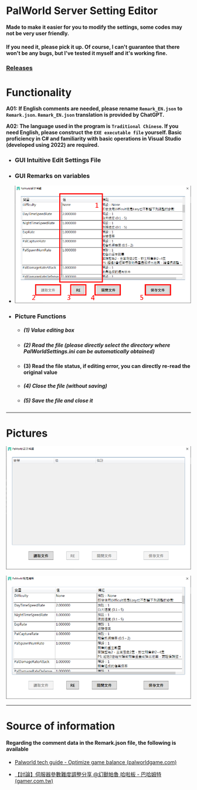 # PalWorld Server Setting Editor

**Made to make it easier for you to modify the settings, some codes may not be very user friendly.**

#### **If you need it, please pick it up. Of course, I can't guarantee that there won't be any bugs, but I've tested it myself and it's working fine.**

### [Releases](https://github.com/murayuki/PalWorld-SettingTools/releases)

# Functionality

**A01: If English comments are needed, please rename `Remark_EN.json` to `Remark.json`.
​	`Remark_EN.json` translation is provided by ChatGPT.**



**A02: The language used in the program is `Traditional Chinese`.
    If you need English, please construct the `EXE executable file` yourself. Basic proficiency   	in C# and familiarity   with basic operations in Visual Studio (developed using 2022) are    	required.**



* ### GUI Intuitive Edit Settings File

* ### **GUI Remarks on variables**

* ![img03](./Images/img03.png)

* ### Picture Functions

  - ##### **(1) Value editing box**
  
  - ##### **(2) Read the file (please directly select the directory where PalWorldSettings.ini can be automatically obtained)**
  
  - **(3) Read the file status, if editing error, you can directly re-read the original value**
  
  - ##### **(4) Close the file (without saving)**
  
  - ##### **(5) Save the file and close it**
  
    
  

------

# Pictures

![img01](./Images/img01.png)

![img02](./Images/img02.png)



------

# Source of information

#### **Regarding the comment data in the Remark.json file, the following is available**

- [Palworld tech guide - Optimize game balance (palworldgame.com)](https://tech.palworldgame.com/optimize-game-balance)

- [【討論】伺服器參數難度調整分享 @幻獸帕魯 哈啦板 - 巴哈姆特 (gamer.com.tw)](https://forum.gamer.com.tw/C.php?bsn=71458&snA=227)

